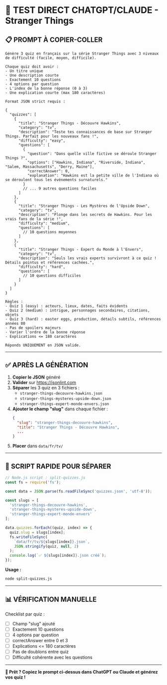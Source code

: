 # 🧪 TEST DIRECT CHATGPT/CLAUDE - Stranger Things

## 📋 PROMPT À COPIER-COLLER

```
Génère 3 quiz en français sur la série Stranger Things avec 3 niveaux de difficulté (facile, moyen, difficile).

Chaque quiz doit avoir :
- Un titre unique
- Une description courte
- Exactement 10 questions
- 4 options par question
- L'index de la bonne réponse (0 à 3)
- Une explication courte (max 180 caractères)

Format JSON strict requis :

{
  "quizzes": [
    {
      "title": "Stranger Things - Découvre Hawkins",
      "category": "tv",
      "description": "Teste tes connaissances de base sur Stranger Things. Parfait pour les nouveaux fans !",
      "difficulty": "easy",
      "questions": [
        {
          "question": "Dans quelle ville fictive se déroule Stranger Things ?",
          "options": ["Hawkins, Indiana", "Riverside, Indiana", "Salem, Massachusetts", "Derry, Maine"],
          "correctAnswer": 0,
          "explanation": "Hawkins est la petite ville de l'Indiana où se déroulent tous les événements surnaturels."
        }
        // ... 9 autres questions faciles
      ]
    },
    {
      "title": "Stranger Things - Les Mystères de l'Upside Down",
      "category": "tv",
      "description": "Plonge dans les secrets de Hawkins. Pour les vrais fans de la série !",
      "difficulty": "medium",
      "questions": [
        // 10 questions moyennes
      ]
    },
    {
      "title": "Stranger Things - Expert du Monde à l'Envers",
      "category": "tv",
      "description": "Seuls les vrais experts survivront à ce quiz ! Détails pointus et références cachées.",
      "difficulty": "hard",
      "questions": [
        // 10 questions difficiles
      ]
    }
  ]
}

Règles :
- Quiz 1 (easy) : acteurs, lieux, dates, faits évidents
- Quiz 2 (medium) : intrigue, personnages secondaires, citations, objets
- Quiz 3 (hard) : easter eggs, production, détails subtils, références années 80
- Pas de spoilers majeurs
- Varier l'ordre de la bonne réponse
- Explications <= 180 caractères

Réponds UNIQUEMENT en JSON valide.
```

---

## ✅ APRÈS LA GÉNÉRATION

1. **Copier le JSON** généré
2. **Valider** sur https://jsonlint.com
3. **Séparer** les 3 quiz en 3 fichiers :
   - `stranger-things-decouvre-hawkins.json`
   - `stranger-things-mysteres-upside-down.json`
   - `stranger-things-expert-monde-envers.json`
4. **Ajouter le champ "slug"** dans chaque fichier :
   ```json
   {
     "slug": "stranger-things-decouvre-hawkins",
     "title": "Stranger Things - Découvre Hawkins",
     ...
   }
   ```
5. **Placer** dans `data/fr/tv/`

---

## 🔧 SCRIPT RAPIDE POUR SÉPARER

```javascript
// Node.js script : split-quizzes.js
const fs = require('fs');

const data = JSON.parse(fs.readFileSync('quizzes.json', 'utf-8'));

const slugs = [
  'stranger-things-decouvre-hawkins',
  'stranger-things-mysteres-upside-down',
  'stranger-things-expert-monde-envers'
];

data.quizzes.forEach((quiz, index) => {
  quiz.slug = slugs[index];
  fs.writeFileSync(
    `data/fr/tv/${slugs[index]}.json`,
    JSON.stringify(quiz, null, 2)
  );
  console.log(`✅ ${slugs[index]}.json créé`);
});
```

**Usage :**
```bash
node split-quizzes.js
```

---

## 📊 VÉRIFICATION MANUELLE

Checklist par quiz :
- [ ] Champ "slug" ajouté
- [ ] Exactement 10 questions
- [ ] 4 options par question
- [ ] correctAnswer entre 0 et 3
- [ ] Explications <= 180 caractères
- [ ] Pas de doublons entre quiz
- [ ] Difficulté cohérente avec les questions

---

**🎯 Prêt ? Copiez le prompt ci-dessus dans ChatGPT ou Claude et générez vos quiz !**

